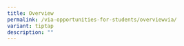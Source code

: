 ```yaml
---
title: Overview
permalink: /via-opportunities-for-students/overviewvia/
variant: tiptap
description: ""
---
```

